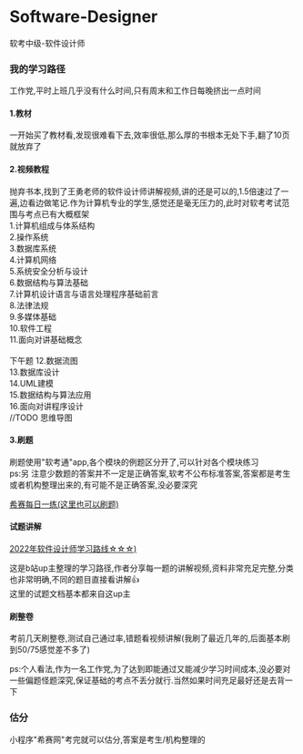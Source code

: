 # Software-Designer
软考中级-软件设计师


### 我的学习路径
工作党,平时上班几乎没有什么时间,只有周末和工作日每晚挤出一点时间

#### 1.教材

一开始买了教材看,发现很难看下去,效率很低,那么厚的书根本无处下手,翻了10页就放弃了

#### 2.视频教程

抛弃书本,找到了王勇老师的软件设计师讲解视频,讲的还是可以的,1.5倍速过了一遍,边看边做笔记.作为计算机专业的学生,感觉还是毫无压力的,此时对软考考试范围与考点已有大概框架<br/>
1.计算机组成与体系结构<br/>
2.操作系统<br/>
3.数据库系统<br/>
4.计算机网络<br/>
5.系统安全分析与设计<br/>
6.数据结构与算法基础<br/>
7.计算机设计语言与语言处理程序基础前言<br/>
8.法律法规<br/>
9.多媒体基础<br/>
10.软件工程<br/>
11.面向对讲基础概念<br/>
<br/>下午题
12.数据流图<br/>
13.数据库设计<br/>
14.UML建模<br/>
15.数据结构与算法应用<br/>
16.面向对讲程序设计<br/>
//TODO 思维导图
#### 3.刷题
刷题使用"软考通"app,各个模块的例题区分开了,可以针对各个模块练习<br/>
ps:另 注意少数题的答案并不一定是正确答案,软考不公布标准答案,答案都是考生或者机构整理出来的,有可能不是正确答案,没必要深究
<br/>

[希赛每日一练(这里也可以刷题)](https://wangxiao.xisaiwang.com/tiku2/list-dp136-1.html)

#### 试题讲解

[2022年软件设计师学习路线☆☆☆)](https://www.bilibili.com/read/cv18526892)

这是b站up主整理的学习路径,作者分享每一题的讲解视频,资料非常充足完整,分类也非常明确,不同的题目直接看讲解👍<br/>
这里的试题文档基本都来自这up主

#### 刷整卷
考前几天刷整卷,测试自己通过率,错题看视频讲解(我刷了最近几年的,后面基本刷到50/75感觉差不多了)<br/>

ps:个人看法,作为一名工作党,为了达到即能通过又能减少学习时间成本,没必要对一些偏题怪题深究,保证基础的考点不丢分就行.当然如果时间充足最好还是去背一下
### 估分
小程序"希赛网"考完就可以估分,答案是考生/机构整理的

